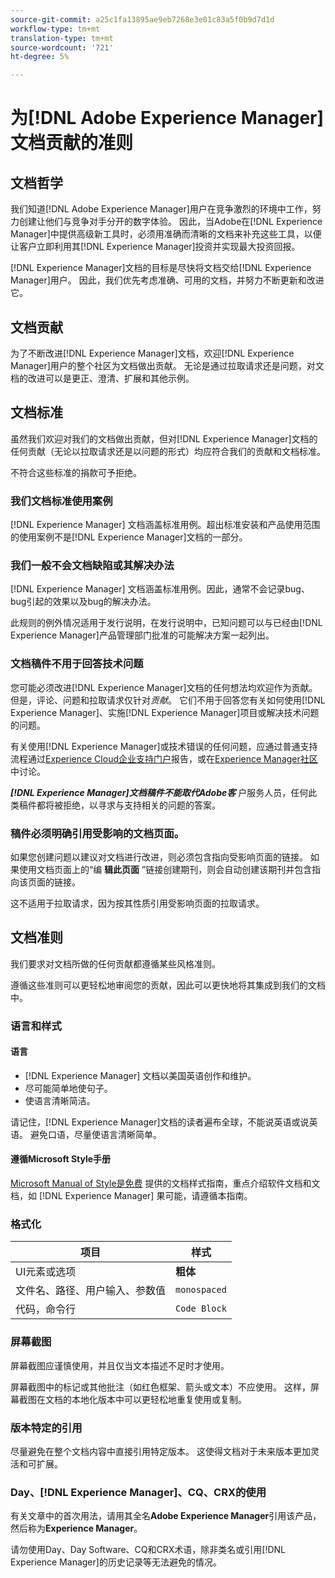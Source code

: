 ```yaml
---
source-git-commit: a25c1fa13895ae9eb7268e3e01c83a5f0b9d7d1d
workflow-type: tm+mt
translation-type: tm+mt
source-wordcount: '721'
ht-degree: 5%

---
```

# 为[!DNL Adobe Experience Manager]文档贡献的准则

## 文档哲学

我们知道[!DNL Adobe Experience Manager]用户在竞争激烈的环境中工作，努力创建让他们与竞争对手分开的数字体验。 因此，当Adobe在[!DNL Experience Manager]中提供高级新工具时，必须用准确而清晰的文档来补充这些工具，以便让客户立即利用其[!DNL Experience Manager]投资并实现最大投资回报。

[!DNL Experience Manager]文档的目标是尽快将文档交给[!DNL Experience Manager]用户。 因此，我们优先考虑准确、可用的文档，并努力不断更新和改进它。

## 文档贡献

为了不断改进[!DNL Experience Manager]文档，欢迎[!DNL Experience Manager]用户的整个社区为文档做出贡献。 无论是通过拉取请求还是问题，对文档的改进可以是更正、澄清、扩展和其他示例。

## 文档标准

虽然我们欢迎对我们的文档做出贡献，但对[!DNL Experience Manager]文档的任何贡献（无论以拉取请求还是以问题的形式）均应符合我们的贡献和文档标准。

不符合这些标准的捐款可予拒绝。

### 我们文档标准使用案例

[!DNL Experience Manager] 文档涵盖标准用例。超出标准安装和产品使用范围的使用案例不是[!DNL Experience Manager]文档的一部分。

### 我们一般不会文档缺陷或其解决办法

[!DNL Experience Manager] 文档涵盖标准用例。因此，通常不会记录bug、bug引起的效果以及bug的解决办法。

此规则的例外情况适用于发行说明，在发行说明中，已知问题可以与已经由[!DNL Experience Manager]产品管理部门批准的可能解决方案一起列出。

### 文档稿件不用于回答技术问题

您可能必须改进[!DNL Experience Manager]文档的任何想法均欢迎作为贡献。 但是，评论、问题和拉取请求仅针对&#x200B;*贡献*。 它们不用于回答您有关如何使用[!DNL Experience Manager]、实施[!DNL Experience Manager]项目或解决技术问题的问题。

有关使用[!DNL Experience Manager]或技术错误的任何问题，应通过普通支持流程通过[Experience Cloud企业支持门户](https://helpx.adobe.com/cn/contact/enterprise-support.ec.html)报告，或在[Experience Manager社区](https://forums.adobe.com/community/experience-cloud/marketing-cloud/experience-manager)中讨论。

***[!DNL Experience Manager]文档稿件不能取代Adobe客*** 户服务人员，任何此类稿件都将被拒绝，以寻求与支持相关的问题的答案。

### 稿件必须明确引用受影响的文档页面。

如果您创建问题以建议对文档进行改进，则必须包含指向受影响页面的链接。 如果使用文档页面上的“编 **辑此页面** ”链接创建期刊，则会自动创建该期刊并包含指向该页面的链接。

这不适用于拉取请求，因为按其性质引用受影响页面的拉取请求。

## 文档准则

我们要求对文档所做的任何贡献都遵循某些风格准则。

遵循这些准则可以更轻松地审阅您的贡献，因此可以更快地将其集成到我们的文档中。

### 语言和样式

#### 语言

* [!DNL Experience Manager] 文档以美国英语创作和维护。
* 尽可能简单地使句子。
* 使语言清晰简洁。

请记住，[!DNL Experience Manager]文档的读者遍布全球，不能说英语或说英语。 避免口语，尽量使语言清晰简单。

#### 遵循Microsoft Style手册

[Microsoft Manual of Style是免费](https://docs.microsoft.com/en-us/style-guide/welcome/) 提供的文档样式指南，重点介绍软件文档和文档，如 [!DNL Experience Manager] 果可能，请遵循本指南。

### 格式化

| 项目 | 样式 |
|---|---|
| UI元素或选项 | **粗体** |
| 文件名、路径、用户输入、参数值 | `monospaced` |
| 代码，命令行 | ```Code Block``` |

### 屏幕截图

屏幕截图应谨慎使用，并且仅当文本描述不足时才使用。

屏幕截图中的标记或其他批注（如红色框架、箭头或文本）不应使用。 这样，屏幕截图在文档的本地化版本中可以更轻松地重复使用或复制。

### 版本特定的引用

尽量避免在整个文档内容中直接引用特定版本。 这使得文档对于未来版本更加灵活和可扩展。

### Day、[!DNL Experience Manager]、CQ、CRX的使用

有关文章中的首次用法，请用其全名&#x200B;**Adobe Experience Manager**&#x200B;引用该产品，然后称为&#x200B;**Experience Manager**。

请勿使用Day、Day Software、CQ和CRX术语，除非类名或引用[!DNL Experience Manager]的历史记录等无法避免的情况。
